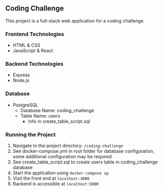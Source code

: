## Coding Challenge

This project is a full-stack web application for a coding challenge.

### Frontend Technologies

* HTML & CSS
* JavaScript & React

### Backend Technologies

* Express
* Node.js

### Database

* PostgreSQL
    * Database Name: coding_challenge
    * Table Name: users
        * Info in create_table_script.sql

### Running the Project

1. Navigate to the project directory: `/coding-challenge`
2. See docker-compose.yml in root folder for database configuration, some additional configuration may be required
3. See create_table_script.sql to create users table in coding_challenge database
4. Start the application using `docker-compose up`
5. Visit the front end at `localhost:3000`
6. Backend is accessible at `localhost:5000`

